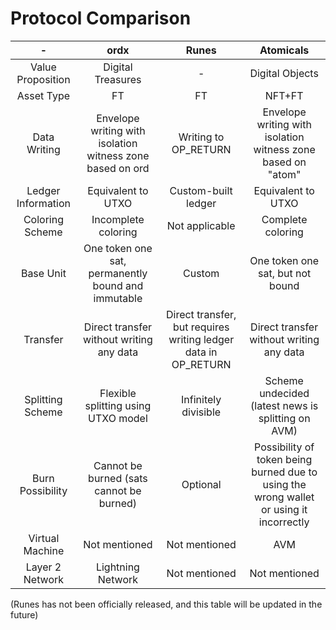 Protocol Comparison
=====


| - | ordx | Runes | Atomicals |
| :--: | :----: | :----: | :----: | 
| Value Proposition | Digital Treasures | - | Digital Objects |
| Asset Type | FT | FT | NFT+FT | 
| Data Writing | Envelope writing with isolation witness zone based on ord | Writing to OP_RETURN | Envelope writing with isolation witness zone based on "atom" | 
| Ledger Information | Equivalent to UTXO | Custom-built ledger | Equivalent to UTXO | 
| Coloring Scheme | Incomplete coloring | Not applicable | Complete coloring | 
| Base Unit | One token one sat, permanently bound and immutable | Custom | One token one sat, but not bound | 
| Transfer | Direct transfer without writing any data | Direct transfer, but requires writing ledger data in OP_RETURN | Direct transfer without writing any data | 
| Splitting Scheme | Flexible splitting using UTXO model | Infinitely divisible | Scheme undecided (latest news is splitting on AVM) | 
| Burn Possibility | Cannot be burned (sats cannot be burned) | Optional | Possibility of token being burned due to using the wrong wallet or using it incorrectly | 
| Virtual Machine | Not mentioned | Not mentioned | AVM | 
| Layer 2 Network | Lightning Network | Not mentioned | Not mentioned | 

(Runes has not been officially released, and this table will be updated in the future)